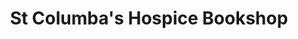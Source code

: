 ---
title: "St Columba's Hospice Bookshop"
url: /edinburgh/st-columbas-hospice-bookshop/
shop: books
---